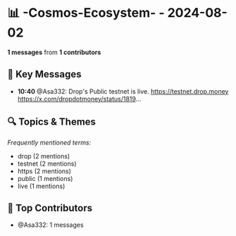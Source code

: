 # 📊 -Cosmos-Ecosystem- - 2024-08-02
**1 messages** from **1 contributors**

## 💬 Key Messages
- **10:40** @Asa332: Drop's Public testnet is live. 
https://testnet.drop.money
https://x.com/dropdotmoney/status/1819...

## 🔍 Topics & Themes
*Frequently mentioned terms:*
- drop (2 mentions)
- testnet (2 mentions)
- https (2 mentions)
- public (1 mentions)
- live (1 mentions)

## 👥 Top Contributors
- @Asa332: 1 messages